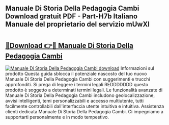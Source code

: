 ## Manuale Di Storia Della Pedagogia Cambi Download gratuit PDF - Part-H7b Italiano Manuale del proprietario del servizio mUwXI

# <h2><a href="http://dfdp2y.blite.top/?on=Manuale+Di+Storia+Della+Pedagogia+Cambi">🔗Download 👉🔴 Manuale Di Storia Della Pedagogia Cambi</a></h2>

[![Manuale Di Storia Della Pedagogia Cambi download](https://i.imgur.com/lujVjoI.png)](http://dfdp2y.blite.top/?on=Manuale+Di+Storia+Della+Pedagogia+Cambi)
Informazioni sul prodotto Questa guida sblocca il potenziale nascosto del tuo nuovo Manuale Di Storia Della Pedagogia Cambi con suggerimenti e trucchi approfonditi. Si prega di leggere i termini legali REDDDDDDD questo prodotto è soggetto a determinati termini legali. Le funzionalità avanzate di Manuale Di Storia Della Pedagogia Cambi includono geolocalizzazione, avvisi intelligenti, temi personalizzabili e accesso multiutente, tutti facilmente controllabili dall'interfaccia utente intuitiva e intuitiva. Assistenza clienti dedicata Manuale Di Storia Della Pedagogia Cambi. Ci impegniamo a supportarti personalmente e in modo tempestivo.
